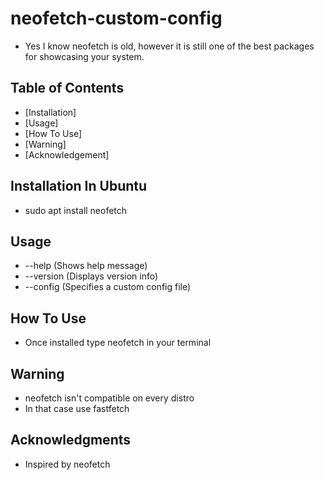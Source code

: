 # neofetch-custom-config
- Yes I know neofetch is old, however it is still one of the best packages for showcasing your system.

## Table of Contents
- [Installation]
- [Usage]
- [How To Use]
- [Warning]
- [Acknowledgement]

## Installation In Ubuntu
- sudo apt install neofetch

## Usage
- --help	(Shows help message)
- --version	(Displays version info)
- --config	(Specifies a custom config file)

## How To Use
- Once installed type neofetch in your terminal

## Warning
- neofetch isn't compatible on every distro
- In that case use fastfetch

## Acknowledgments
- Inspired by neofetch
